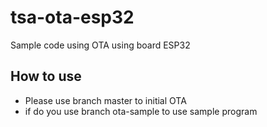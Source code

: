 # tsa-ota-esp32
Sample code using OTA using board ESP32

## How to use
- Please use branch master to initial OTA
- if do you use branch ota-sample to use sample program
